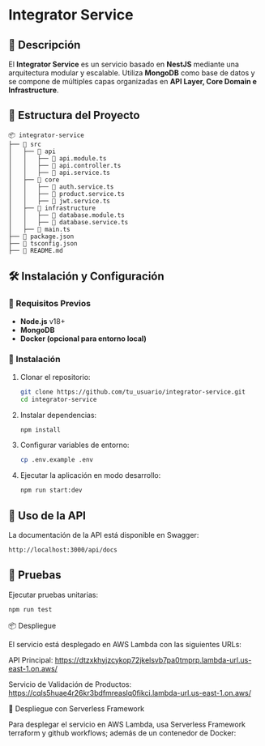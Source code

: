 # Integrator Service

## 📌 Descripción

El **Integrator Service** es un servicio basado en **NestJS** mediante una arquitectura modular y escalable. Utiliza **MongoDB** como base de datos y se compone de múltiples capas organizadas en **API Layer, Core Domain e Infrastructure**.

## 📂 Estructura del Proyecto

```
📦 integrator-service
├── 📁 src
│   ├── 📁 api
│   │   ├── 📄 api.module.ts
│   │   ├── 📄 api.controller.ts
│   │   ├── 📄 api.service.ts
│   ├── 📁 core
│   │   ├── 📄 auth.service.ts
│   │   ├── 📄 product.service.ts
│   │   ├── 📄 jwt.service.ts
│   ├── 📁 infrastructure
│   │   ├── 📄 database.module.ts
│   │   ├── 📄 database.service.ts
│   ├── 📄 main.ts
├── 📄 package.json
├── 📄 tsconfig.json
├── 📄 README.md
```

## 🛠️ Instalación y Configuración

### 🔹 Requisitos Previos

- **Node.js** v18+
- **MongoDB**
- **Docker (opcional para entorno local)**

### 🔹 Instalación

1. Clonar el repositorio:

   ```sh
   git clone https://github.com/tu_usuario/integrator-service.git
   cd integrator-service
   ```

2. Instalar dependencias:

   ```sh
   npm install
   ```

3. Configurar variables de entorno:

   ```sh
   cp .env.example .env
   ```

4. Ejecutar la aplicación en modo desarrollo:

   ```sh
   npm run start:dev
   ```

## 🚀 Uso de la API

La documentación de la API está disponible en Swagger:

```sh
http://localhost:3000/api/docs
```

## 🧪 Pruebas

Ejecutar pruebas unitarias:

```sh
npm run test
```

📦 Despliegue

El servicio está desplegado en AWS Lambda con las siguientes URLs:

API Principal: <https://dtzxkhyjzcykop72jkelsvb7pa0tmprp.lambda-url.us-east-1.on.aws/>

Servicio de Validación de Productos: <https://cqls5huae4r26kr3bdfmreaslq0fikci.lambda-url.us-east-1.on.aws/>

🔹 Despliegue con Serverless Framework

Para desplegar el servicio en AWS Lambda, usa Serverless Framework terraform y github workflows; además de un contenedor de Docker:
